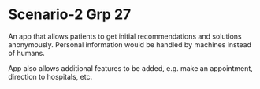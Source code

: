 # Scenario-2 Grp 27

An app that allows patients to get initial recommendations and solutions anonymously. Personal information would be handled by machines instead of humans. 

App also allows additional features to be added, e.g. make an appointment, direction to hospitals, etc. 